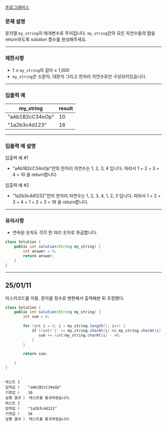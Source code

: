 [프로그래머스](https://school.programmers.co.kr/learn/courses/30/lessons/120851)

### **문제 설명**

문자열 `my_string`이 매개변수로 주어집니다. `my_string`안의 모든 자연수들의 합을 return하도록 solution 함수를 완성해주세요.

---

### 제한사항

- 1 ≤ `my_string`의 길이 ≤ 1,000
- `my_string`은 소문자, 대문자 그리고 한자리 자연수로만 구성되어있습니다.

---

### 입출력 예

| my_string | result |
| --- | --- |
| "aAb1B2cC34oOp" | 10 |
| "1a2b3c4d123" | 16 |

---

### 입출력 예 설명

입출력 예 #1

- "aAb1B2cC34oOp"안의 한자리 자연수는 1, 2, 3, 4 입니다. 따라서 1 + 2 + 3 + 4 = 10 을 return합니다.

입출력 예 #2

- "1a2b3c4d123Z"안의 한자리 자연수는 1, 2, 3, 4, 1, 2, 3 입니다. 따라서 1 + 2 + 3 + 4 + 1 + 2 + 3 = 16 을 return합니다.

---

### 유의사항

- 연속된 숫자도 각각 한 자리 숫자로 취급합니다.

```java
class Solution {
    public int solution(String my_string) {
        int answer = 0;
        return answer;
    }
}
```

---

## 25/01/11

아스키코드를 이용. 문자를 정수로 변환해서 출력해본 뒤 조정했다.

```java
class Solution {
    public int solution(String my_string) {
        int sum = 0;
        
        for (int i = 0; i < my_string.length(); i++) {
            if ((int)'1' <= my_string.charAt(i) && my_string.charAt(i) <= (int)'9') {
               sum += (int)my_string.charAt(i) - 48;
            }
        }
        
        return sum;
        
    }
}
```

```

테스트 1
입력값 〉	"aAb1B2cC34oOp"
기댓값 〉	10
실행 결과 〉	테스트를 통과하였습니다.
테스트 2
입력값 〉	"1a2b3c4d123"
기댓값 〉	16
실행 결과 〉	테스트를 통과하였습니다.
```